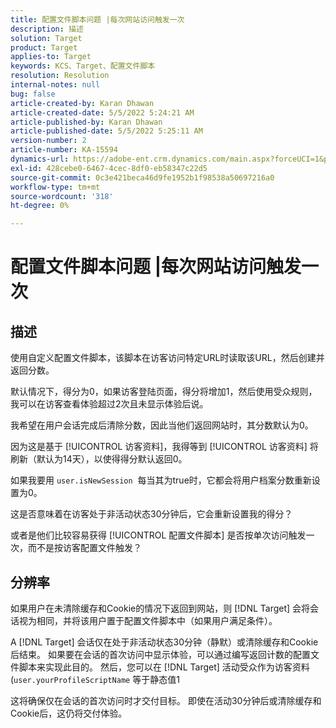 ```yaml
---
title: 配置文件脚本问题 |每次网站访问触发一次
description: 描述
solution: Target
product: Target
applies-to: Target
keywords: KCS、Target、配置文件脚本
resolution: Resolution
internal-notes: null
bug: false
article-created-by: Karan Dhawan
article-created-date: 5/5/2022 5:24:21 AM
article-published-by: Karan Dhawan
article-published-date: 5/5/2022 5:25:11 AM
version-number: 2
article-number: KA-15594
dynamics-url: https://adobe-ent.crm.dynamics.com/main.aspx?forceUCI=1&pagetype=entityrecord&etn=knowledgearticle&id=aa75b899-33cc-ec11-a7b5-6045bd00db25
exl-id: 428cebe0-6467-4cec-8df0-eb58347c22d5
source-git-commit: 0c3e421beca46d9fe1952b1f98538a50697216a0
workflow-type: tm+mt
source-wordcount: '318'
ht-degree: 0%

---
```


# 配置文件脚本问题 |每次网站访问触发一次

## 描述


使用自定义配置文件脚本，该脚本在访客访问特定URL时读取该URL，然后创建并返回分数。

默认情况下，得分为0，如果访客登陆页面，得分将增加1，然后使用受众规则，我可以在访客查看体验超过2次且未显示体验后说。



我希望在用户会话完成后清除分数，因此当他们返回网站时，其分数默认为0。

因为这是基于 [!UICONTROL 访客资料]，我得等到 [!UICONTROL 访客资料] 将刷新（默认为14天），以使得得分默认返回0。

如果我要用 `user.isNewSession`  每当其为true时，它都会将用户档案分数重新设置为0。



这是否意味着在访客处于非活动状态30分钟后，它会重新设置我的得分？

或者是他们比较容易获得 [!UICONTROL 配置文件脚本] 是否按单次访问触发一次，而不是按访客配置文件触发？


## 分辨率


如果用户在未清除缓存和Cookie的情况下返回到网站，则 [!DNL Target] 会将会话视为相同，并将该用户置于配置文件脚本中（如果用户满足条件）。

A [!DNL Target] 会话仅在处于非活动状态30分钟（静默）或清除缓存和Cookie后结束。
如果要在会话的首次访问中显示体验，可以通过编写返回计数的配置文件脚本来实现此目的。 然后，您可以在 [!DNL Target] 活动受众作为访客资料(`user.yourProfileScriptName`  等于静态值1



这将确保仅在会话的首次访问时才交付目标。 即使在活动30分钟后或清除缓存和Cookie后，这仍将交付体验。
